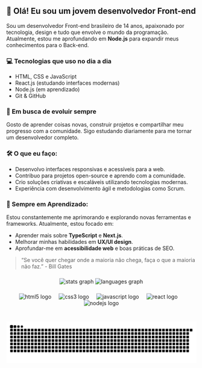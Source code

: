 ## 👋 Olá! Eu sou um jovem desenvolvedor Front-end

Sou um desenvolvedor Front-end brasileiro de 14 anos, apaixonado por tecnologia, design e tudo que envolve o mundo da programação. Atualmente, estou me aprofundando em **Node.js** para expandir meus conhecimentos para o Back-end.

### 💻 Tecnologias que uso no dia a dia
- HTML, CSS e JavaScript
- React.js (estudando interfaces modernas)
- Node.js (em aprendizado)
- Git & GitHub

### 🚀 Em busca de evoluir sempre
Gosto de aprender coisas novas, construir projetos e compartilhar meu progresso com a comunidade. Sigo estudando diariamente para me tornar um desenvolvedor completo.

### 🛠️ O que eu faço:

- Desenvolvo interfaces responsivas e acessíveis para a web.
- Contribuo para projetos open-source e aprendo com a comunidade.
- Crio soluções criativas e escaláveis utilizando tecnologias modernas.
- Experiência com desenvolvimento ágil e metodologias como Scrum.

### 🌱 Sempre em Aprendizado:

Estou constantemente me aprimorando e explorando novas ferramentas e frameworks. Atualmente, estou focado em:

- Aprender mais sobre **TypeScript** e **Next.js**.
- Melhorar minhas habilidades em **UX/UI design**.
- Aprofundar-me em **acessibilidade web** e boas práticas de SEO.

> “Se você quer chegar onde a maioria não chega, faça o que a maioria não faz.” - Bill Gates

###

<div align="center">
  <img src="https://github-readme-stats.vercel.app/api?username=Renanveigga&hide_title=false&hide_rank=false&show_icons=true&include_all_commits=true&count_private=true&disable_animations=false&theme=merko&locale=en&hide_border=false" height="170" alt="stats graph"  />
  <img src="https://github-readme-stats.vercel.app/api/top-langs?username=Renanveigga&locale=en&hide_title=false&layout=compact&card_width=320&langs_count=5&theme=merko&hide_border=false" height="170" alt="languages graph"  />
</div>

###

<div align="center">
  <img src="https://cdn.jsdelivr.net/gh/devicons/devicon/icons/html5/html5-original.svg" height="40" alt="html5 logo"  />
  <img width="12" />
  <img src="https://cdn.jsdelivr.net/gh/devicons/devicon/icons/css3/css3-original.svg" height="40" alt="css3 logo"  />
  <img width="12" />
  <img src="https://cdn.jsdelivr.net/gh/devicons/devicon/icons/javascript/javascript-original.svg" height="40" alt="javascript logo"  />
  <img width="12" />
  <img src="https://cdn.jsdelivr.net/gh/devicons/devicon/icons/react/react-original.svg" height="40" alt="react logo"  />
  <img width="12" />
  <img src="https://cdn.jsdelivr.net/gh/devicons/devicon/icons/nodejs/nodejs-original.svg" height="40" alt="nodejs logo"  />
</div>

###

<br clear="both">

 <picture align="center">
  <source media="(prefers-color-scheme: dark)" srcset="https://raw.githubusercontent.com/Renanveigga/Renanveigga/output/github-contribution-grid-snake-dark.svg">
  <source media="(prefers-color-scheme: light)" srcset="https://raw.githubusercontent.com/Renanveigga/Renanveigga/output/github-contribution-grid-snake-dark.svg">
  <img align="center" alt="github contribution grid snake animation" src="https://raw.githubusercontent.com/Renanveigga/Renanveigga/output/github-contribution-grid-snake.svg">
</picture>

